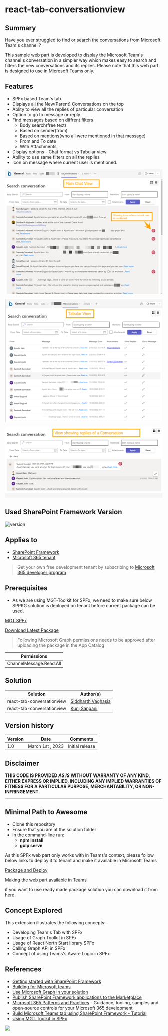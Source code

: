 # react-tab-conversationview

## Summary

Have you ever struggled to find or search the conversations from Microsoft Team's channel ?

This sample web part is developed to display the Microsoft Team's channel's conversation in a simpler way which makes easy to search and filters the new conversations and its replies. Please note that this web part is designed to use in Microsoft Teams only.

## Features

- SPFx based Team's tab.
- Displays all the New(Parent) Conversations on the top
- Ablity to view all the replies of particular conversation
- Option to go to message or reply
- Find messages based on diffrent filters
    - Body search(free text)
    - Based on sender(from)
    - Based on mentions(who all were mentioned in that message)
    - From and To date
    - With Attachments
- Display options - Chat format vs  Tabular view
- Ability to use same filters on all the replies
- Icon on message where current user is mentioned.


![Main View](./assets/1.png)

![Tabular View](./assets/2.png)

![View Replies](./assets/3.png)

## Used SharePoint Framework Version

![version](https://img.shields.io/badge/version-1.16.1-green.svg)

## Applies to

- [SharePoint Framework](https://aka.ms/spfx)
- [Microsoft 365 tenant](https://docs.microsoft.com/en-us/sharepoint/dev/spfx/set-up-your-developer-tenant)

> Get your own free development tenant by subscribing to [Microsoft 365 developer program](http://aka.ms/o365devprogram)

## Prerequisites

- As we are using MGT-Toolkit for SPFx, we need to make sure below SPPKG solution is deployed on tenant before current package can be used.

[MGT SPFx](https://learn.microsoft.com/en-us/graph/toolkit/get-started/mgt-spfx#prerequisites)

[Download Latest Package](https://github.com/microsoftgraph/microsoft-graph-toolkit/releases)

> Following Microsoft Graph permissions needs to be approved after uploading the package in the App Catalog

| Permissions         |
|---------------------|
| ChannelMessage.Read.All           |

## Solution

| Solution    | Author(s)                                               |
| ----------- | ------------------------------------------------------- |
| react-tab-conversationview | [Siddharth Vaghasia](https://github.com/siddharth-vaghasia)  |
| react-tab-conversationview | [Kunj Sangani](https://github.com/kunj-sangani)  |

## Version history

| Version | Date             | Comments        |
| ------- | ---------------- | --------------- |
| 1.0     | March 1st , 2023 | Initial release |

## Disclaimer

**THIS CODE IS PROVIDED _AS IS_ WITHOUT WARRANTY OF ANY KIND, EITHER EXPRESS OR IMPLIED, INCLUDING ANY IMPLIED WARRANTIES OF FITNESS FOR A PARTICULAR PURPOSE, MERCHANTABILITY, OR NON-INFRINGEMENT.**

---

## Minimal Path to Awesome

- Clone this repository
- Ensure that you are at the solution folder
- in the command-line run:
  - **npm install**
  - **gulp serve**

As this SPFx web part only works with in Teams's context, please follow below links to deploy it to tenant and make it available in Microsoft Teams

[Package and Deploy](https://learn.microsoft.com/en-us/sharepoint/dev/spfx/web-parts/get-started/using-web-part-as-ms-teams-tab#package-and-deploy-your-web-part-to-sharepoint)

[Making the web part available in Teams](https://learn.microsoft.com/en-us/sharepoint/dev/spfx/web-parts/get-started/using-web-part-as-ms-teams-tab#make-the-web-part-available-in-microsoft-teams)

if you want to use ready made package solution you can download it from [here](./assets/tab-conversations.sppkg)

## Concept Explored

This extension illustrates the following concepts:

- Developing Team's Tab with SPFx
- Usage of Graph Toolkit in SPFx
- Usage of React North Start library SPFx
- Calling Graph API in SPFx
- Concept of using Teams's Aware Logic in SPFx

## References

- [Getting started with SharePoint Framework](https://docs.microsoft.com/en-us/sharepoint/dev/spfx/set-up-your-developer-tenant)
- [Building for Microsoft teams](https://docs.microsoft.com/en-us/sharepoint/dev/spfx/build-for-teams-overview)
- [Use Microsoft Graph in your solution](https://docs.microsoft.com/en-us/sharepoint/dev/spfx/web-parts/get-started/using-microsoft-graph-apis)
- [Publish SharePoint Framework applications to the Marketplace](https://docs.microsoft.com/en-us/sharepoint/dev/spfx/publish-to-marketplace-overview)
- [Microsoft 365 Patterns and Practices](https://aka.ms/m365pnp) - Guidance, tooling, samples and open-source controls for your Microsoft 365 development
- [Build Microsoft Teams tab using SharePoint Framework - Tutorial](https://learn.microsoft.com/en-us/sharepoint/dev/spfx/web-parts/get-started/using-web-part-as-ms-teams-tab)
- [Using MGT Toolkit in SPFx](https://learn.microsoft.com/en-us/graph/toolkit/get-started/mgt-spfx)

![](https://pnptelemetry.azurewebsites.net/sp-dev-fx-webparts/samples/react-teams-conversationview)
